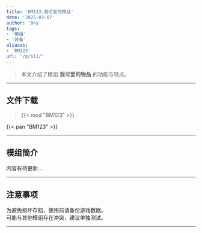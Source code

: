 ```yaml
---
title: 'BM123-我可爱的物品'
date: '2025-03-07'
author: 'Bny'
tags:
- '模组'
- '装备'
aliases:
- 'BM123'
url: '/p/611/'
---
```


> 本文介绍了模组 **我可爱的物品** 的功能与特点。

---

## 文件下载  

> {{< mod "BM123" >}}  

{{< pan "BM123" >}}  

---

## 模组简介

>  
内容有待更新...  

---

## 注意事项

>  
为避免损坏存档，使用前请备份游戏数据。  
可能与其他模组存在冲突，建议单独测试。  

---

